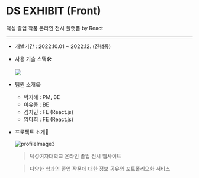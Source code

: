 # DS EXHIBIT (Front)
덕성 졸업 작품 온라인 전시 플랫폼 by React
***
* 개발기간 : 2022.10.01 ~ 2022.12. (진행중)

* 사용 기술 스택🛠
    
    <img src="https://img.shields.io/badge/React-61DAFB?style=flat-square&logo=React&logoColor=white"> 



* 팀원 소개😀
    + 박지혜 : PM, BE
    + 이유종 : BE
    + 김지민 : FE (React.js)
    + 임다희 : FE (React.js)

* 프로젝트 소개📝

    ![profileImage3](https://user-images.githubusercontent.com/61150378/202852658-b8c49fb8-cdf5-4ed0-9bd3-ee94449a01b7.png)

    > 덕성여자대학교 온라인 졸업 전시 웹사이트 
    
    > 다양한 학과의 졸업 작품에 대한 정보 공유와 포트폴리오화 서비스




